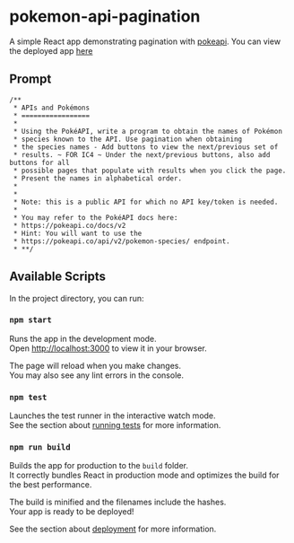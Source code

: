 # pokemon-api-pagination

A simple React app demonstrating pagination with [pokeapi](https://pokeapi.co/docs/v2). You can view the deployed app [here](https://pokemon-api-pagination.netlify.app/)

## Prompt

```
/**
 * APIs and Pokémons
 * =================
 *
 * Using the PokéAPI, write a program to obtain the names of Pokémon
 * species known to the API. Use pagination when obtaining
 * the species names - Add buttons to view the next/previous set of
 * results. ~ FOR IC4 ~ Under the next/previous buttons, also add buttons for all
 * possible pages that populate with results when you click the page.
 * Present the names in alphabetical order.
 *
 *
 * Note: this is a public API for which no API key/token is needed.
 *
 * You may refer to the PokéAPI docs here:
 * https://pokeapi.co/docs/v2
 * Hint: You will want to use the
 * https://pokeapi.co/api/v2/pokemon-species/ endpoint.
 * **/
```

## Available Scripts

In the project directory, you can run:

### `npm start`

Runs the app in the development mode.\
Open [http://localhost:3000](http://localhost:3000) to view it in your browser.

The page will reload when you make changes.\
You may also see any lint errors in the console.

### `npm test`

Launches the test runner in the interactive watch mode.\
See the section about [running tests](https://facebook.github.io/create-react-app/docs/running-tests) for more information.

### `npm run build`

Builds the app for production to the `build` folder.\
It correctly bundles React in production mode and optimizes the build for the best performance.

The build is minified and the filenames include the hashes.\
Your app is ready to be deployed!

See the section about [deployment](https://facebook.github.io/create-react-app/docs/deployment) for more information.
